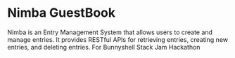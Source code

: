 # Nimba GuestBook

Nimba is an Entry Management System that allows users to create and manage entries. It provides RESTful APIs for retrieving entries, creating new entries, and deleting entries. For Bunnyshell Stack Jam Hackathon
